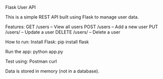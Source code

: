 Flask User API

This is a simple REST API built using Flask to manage user data.

Features:
GET /users – View all users
POST /users – Add a new user
PUT /users/<id> – Update a user
DELETE /users/<id> – Delete a user

How to run:
Install Flask:
pip install flask

Run the app:
python app.py

Test using:
Postman
curl

Data is stored in memory (not in a database).

